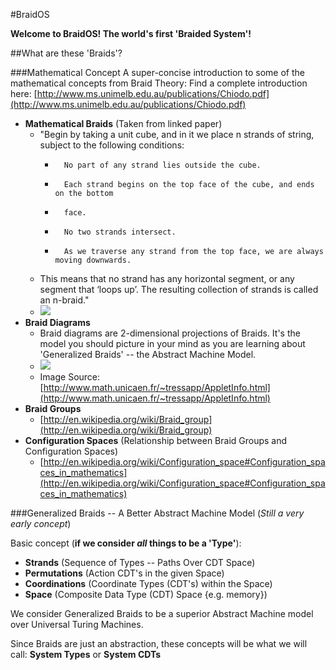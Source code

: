 #BraidOS

**Welcome to BraidOS! The world's first 'Braided System'!**

##What are these 'Braids'? 

###Mathematical Concept
A super-concise introduction to some of the mathematical concepts from Braid Theory: Find a complete introduction here: [http://www.ms.unimelb.edu.au/publications/Chiodo.pdf](http://www.ms.unimelb.edu.au/publications/Chiodo.pdf)

- **Mathematical Braids** (Taken from linked paper)
	-  "Begin by taking a unit cube, and in it we place n strands of string, subject to the following conditions:
		-  		No part of any strand lies outside the cube.
		- 		Each strand begins on the top face of the cube, and ends on the bottom
		- 		face.
		- 		No two strands intersect.
		-  		As we traverse any strand from the top face, we are always moving downwards.
	- This means that no strand has any horizontal segment, or any segment that ‘loops up’. The resulting collection of strands is called an n-braid."
	- ![](http://i.imgur.com/RGiYIzN.gif)
- **Braid Diagrams**
	- Braid diagrams are 2-dimensional projections of Braids. It's the model you should picture in your mind as you are learning about 'Generalized Braids' -- the Abstract Machine Model.
	- ![](http://i.imgur.com/gPOLiLW.png)
	- Image Source: [http://www.math.unicaen.fr/~tressapp/AppletInfo.html](http://www.math.unicaen.fr/~tressapp/AppletInfo.html)
- **Braid Groups**
	- [http://en.wikipedia.org/wiki/Braid_group](http://en.wikipedia.org/wiki/Braid_group)
- **Configuration Spaces** (Relationship between Braid Groups and Configuration Spaces)
	- [http://en.wikipedia.org/wiki/Configuration_space#Configuration_spaces_in_mathematics](http://en.wikipedia.org/wiki/Configuration_space#Configuration_spaces_in_mathematics)

###Generalized Braids -- A Better Abstract Machine Model (*Still a very early concept*)

Basic concept (**if we consider *all* things to be a 'Type'**):

- **Strands** (Sequence of Types -- Paths Over CDT Space)
- **Permutations** (Action CDT's in the given Space)
- **Coordinations** (Coordinate Types (CDT's) within the Space)
- **Space** (Composite Data Type (CDT) Space {e.g. memory})

We consider Generalized Braids to be a superior Abstract Machine model over Universal Turing Machines.

Since Braids are just an abstraction, these concepts will be what we will call: **System Types** or **System CDTs**


 



